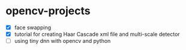 # opencv-projects

- [x] face swapping
- [x] tutorial for creating Haar Cascade xml file and multi-scale detector
- [ ] using tiny dnn with opencv and python
